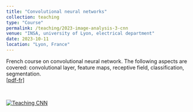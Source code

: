 ```yaml
---
title: "Convolutional neural networks"
collection: teaching
type: "Course"
permalink: /teaching/2023-image-analysis-3-cnn
venue: "INSA, university of Lyon, electrical department"
date: 2023-10-11
location: "Lyon, France"
---
```


French course on convolutional neural network. The following aspects are covered: convolutional layer, feature maps, receptive field, classification, segmentation.<br>
[[pdf-fr]](https://olivier-bernard-creatis.github.io//files//teaching_cnn_2023.pdf)

<br>

[![Teaching CNN](https://olivier-bernard-creatis.github.io//images//teaching_cnn_2023.png)](https://olivier-bernard-creatis.github.io//files//teaching_cnn_2023.pdf)




